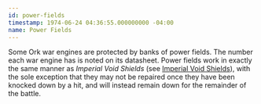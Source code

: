 ```yaml
---
id: power-fields
timestamp: 1974-06-24 04:36:55.000000000 -04:00
name: Power Fields
---
```

<p>Some Ork war engines are protected by banks of power fields. The number each war engine has is noted on its datasheet. Power fields work in exactly the same manner as <em>Imperial Void Shields</em> (see <a href="../tournament-pack/#imperial_void_shields">Imperial Void Shields</a>), with the sole exception that they may not be repaired once they have been knocked down by a hit, and will instead remain down for the remainder of the battle.</p>